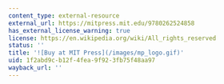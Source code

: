 ```yaml
---
content_type: external-resource
external_url: https://mitpress.mit.edu/9780262524858
has_external_license_warning: true
license: https://en.wikipedia.org/wiki/All_rights_reserved
status: ''
title: '![Buy at MIT Press](/images/mp_logo.gif)'
uid: 1f2abd9c-b12f-4fea-9f92-3fb75f48aa97
wayback_url: ''
---
```

